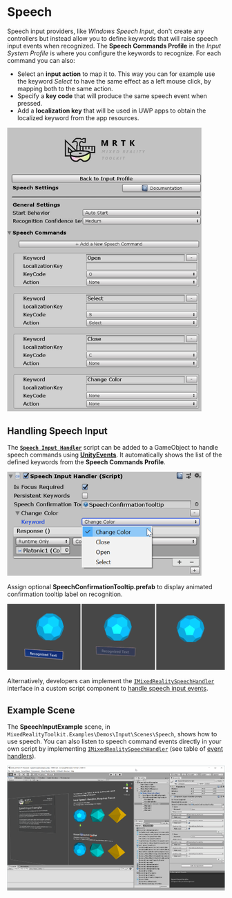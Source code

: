 # Speech

Speech input providers, like *Windows Speech Input*, don't create any controllers but instead allow you to define keywords that will raise speech input events when recognized. The **Speech Commands Profile** in the *Input System Profile* is where you configure the keywords to recognize. For each command you can also:

- Select an **input action** to map it to. This way you can for example use the keyword *Select* to have the same effect as a left mouse click, by mapping both to the same action.
- Specify a **key code** that will produce the same speech event when pressed.
- Add a **localization key** that will be used in UWP apps to obtain the localized keyword from the app resources.

<img src="../../Documentation/Images/Input/SpeechCommands.png" width="450px">

## Handling Speech Input

The [**`Speech Input Handler`**](xref:Microsoft.MixedReality.Toolkit.Input.SpeechInputHandler) script can be added to a GameObject to handle speech commands using [**UnityEvents**](https://docs.unity3d.com/Manual/UnityEvents.html). It automatically shows the list of the defined keywords from the **Speech Commands Profile**.

<img src="../../Documentation/Images/Input/SpeechCommands_SpeechInputHandler1.png" width="450px">

Assign optional **SpeechConfirmationTooltip.prefab** to display animated confirmation tooltip label on recognition.

<img src="../../Documentation/Images/Input/SpeechCommands_SpeechInputHandler2.png">


Alternatively, developers can implement the [`IMixedRealitySpeechHandler`](xref:Microsoft.MixedReality.Toolkit.Input.IMixedRealitySpeechHandler) interface in a custom script component to [handle speech input events](InputEvents.md#input-event-interface-example).


## Example Scene

The **SpeechInputExample** scene, in `MixedRealityToolkit.Examples\Demos\Input\Scenes\Speech`, shows how to use speech. You can also listen to speech command events directly in your own script by implementing [`IMixedRealitySpeechHandler`](xref:Microsoft.MixedReality.Toolkit.Input.IMixedRealitySpeechHandler) (see table of [event handlers](InputEvents.md)).


<img src="../../Documentation/Images/Input/SpeechExampleScene.png" width="750px">
